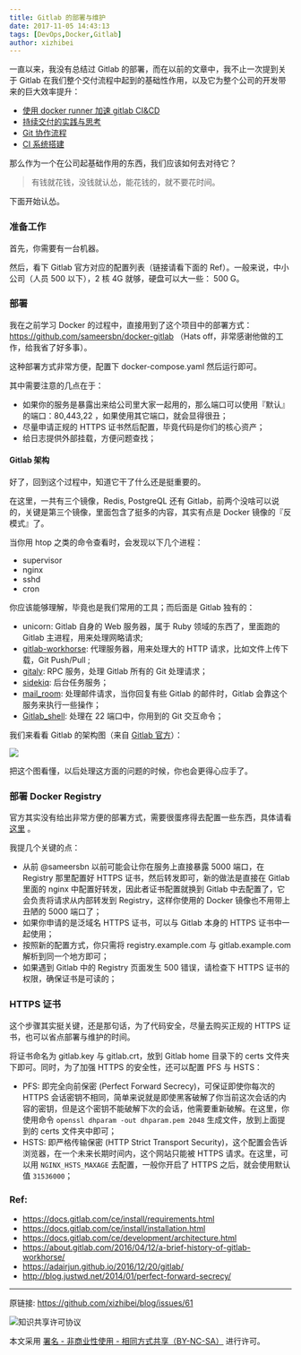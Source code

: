 ```yaml
---
title: Gitlab 的部署与维护
date: 2017-11-05 14:43:13
tags: [DevOps,Docker,Gitlab]
author: xizhibei
---
```

<!-- en_title: the-deployment-and-maintenance-of-gitlab -->

一直以来，我没有总结过 Gitlab 的部署，而在以前的文章中，我不止一次提到关于 Gitlab 在我们整个交付流程中起到的基础性作用，以及它为整个公司的开发带来的巨大效率提升：

- [使用 docker runner 加速 gitlab CI&CD](https://github.com/xizhibei/blog/issues/49)
- [持续交付的实践与思考](https://github.com/xizhibei/blog/issues/42)
- [Git 协作流程](https://github.com/xizhibei/blog/issues/39)
- [CI 系统搭建](https://github.com/xizhibei/blog/issues/26)

那么作为一个在公司起基础作用的东西，我们应该如何去对待它？

> 有钱就花钱，没钱就认怂，能花钱的，就不要花时间。

下面开始认怂。

### 准备工作
首先，你需要有一台机器。

然后，看下 Gitlab 官方对应的配置列表（链接请看下面的 Ref）。一般来说，中小公司（人员 500 以下），2 核 4G 就够，硬盘可以大一些： 500 G。

### 部署
我在之前学习 Docker 的过程中，直接用到了这个项目中的部署方式：https://github.com/sameersbn/docker-gitlab （Hats off，非常感谢他做的工作，给我省了好多事）。

这种部署方式非常方便，配置下 docker-compose.yaml 然后运行即可。

其中需要注意的几点在于：

- 如果你的服务是暴露出来给公司里大家一起用的，那么端口可以使用『默认』的端口：80,443,22 ，如果使用其它端口，就会显得很丑；
- 尽量申请正规的 HTTPS 证书然后配置，毕竟代码是你们的核心资产；
- 给日志提供外部挂载，方便问题查找；

#### Gitlab 架构
好了，回到这个过程中，知道它干了什么还是挺重要的。

在这里，一共有三个镜像，Redis, PostgreQL 还有 Gitlab，前两个没啥可以说的，关键是第三个镜像，里面包含了挺多的内容，其实有点是 Docker 镜像的『反模式』了。

当你用 htop 之类的命令查看时，会发现以下几个进程：

- supervisor
- nginx
- sshd
- cron

你应该能够理解，毕竟也是我们常用的工具；而后面是 Gitlab 独有的：

- unicorn: Gitlab 自身的 Web 服务器，属于 Ruby 领域的东西了，里面跑的 Gitlab 主进程，用来处理网略请求;
- [gitlab-workhorse](https://gitlab.com/gitlab-org/gitlab-workhorse): 代理服务器，用来处理大的 HTTP 请求，比如文件上传下载，Git Push/Pull ;
- [gitaly](https://gitlab.com/gitlab-org/gitaly): RPC 服务，处理 Gitlab 所有的 Git 处理请求；
- [sidekiq](https://github.com/mperham/sidekiq): 后台任务服务；
- [mail_room](https://github.com/tpitale/mail_room): 处理邮件请求，当你回复有些 Gitlab 的邮件时，Gitlab 会靠这个服务来执行一些操作；
- [Gitlab_shell](https://github.com/gitlabhq/gitlab-shell): 处理在 22 端口中，你用到的 Git 交互命令；

我们来看看 Gitlab 的架构图（来自 [Gitlab 官方](https://docs.gitlab.com/ce/development/architecture.html)）：

![](https://docs.google.com/drawings/d/1fBzAyklyveF-i-2q-OHUIqDkYfjjxC4mq5shwKSZHLs/pub?w=987&h=797)

把这个图看懂，以后处理这方面的问题的时候，你也会更得心应手了。


### 部署 Docker Registry

官方其实没有给出非常方便的部署方式，需要很蛋疼得去配置一些东西，具体请看 [这里](https://github.com/sameersbn/docker-gitlab/blob/master/docs/container_registry.md) 。

我提几个关键的点：

- 从前 @sameersbn 以前可能会让你在服务上直接暴露 5000 端口，在 Registry 那里配置好 HTTPS 证书，然后转发即可，新的做法是直接在 Gitlab 里面的 nginx 中配置好转发，因此者证书配置就换到 Gitlab 中去配置了，它会负责将请求从内部转发到 Registry，这样你使用的 Docker 镜像也不用带上丑陋的 5000 端口了；
- 如果你申请的是泛域名 HTTPS 证书，可以与 Gitlab 本身的 HTTPS 证书中一起使用；
- 按照新的配置方式，你只需将 registry.example.com 与 gitlab.example.com 解析到同一个地方即可；
- 如果遇到 Gitlab 中的 Registry 页面发生 500 错误，请检查下 HTTPS 证书的权限，确保证书是可读的；

### HTTPS 证书
这个步骤其实挺关键，还是那句话，为了代码安全，尽量去购买正规的 HTTPS 证书，也可以省点部署与维护的时间。

将证书命名为 gitlab.key 与 gitlab.crt，放到 Gitlab home 目录下的 certs 文件夹下即可。同时，为了加强 HTTPS 的安全性，还可以配置 PFS 与 HSTS：

- PFS: 即完全向前保密 (Perfect Forward Secrecy)，可保证即使你每次的 HTTPS 会话密钥不相同，简单来说就是即使黑客破解了你当前这次会话的内容的密钥，但是这个密钥不能破解下次的会话，他需要重新破解。在这里，你使用命令 `openssl dhparam -out dhparam.pem 2048` 生成文件，放到上面提到的 certs 文件夹中即可；
- HSTS: 即严格传输保密 (HTTP Strict Transport Security)，这个配置会告诉浏览器，在一个未来长期时间内，这个网站只能被 HTTPS 请求。在这里，可以用 `NGINX_HSTS_MAXAGE` 去配置，一般你开启了 HTTPS 之后，就会使用默认值 `31536000`；

### Ref:
- https://docs.gitlab.com/ce/install/requirements.html
- https://docs.gitlab.com/ce/install/installation.html
- https://docs.gitlab.com/ce/development/architecture.html
- https://about.gitlab.com/2016/04/12/a-brief-history-of-gitlab-workhorse/
- https://adairjun.github.io/2016/12/20/gitlab/
- http://blog.justwd.net/2014/01/perfect-forward-secrecy/


***
原链接: https://github.com/xizhibei/blog/issues/61

![知识共享许可协议](https://i.creativecommons.org/l/by-nc-sa/4.0/88x31.png "署名 - 非商业性使用 - 相同方式共享（BY-NC-SA）")

本文采用 [署名 - 非商业性使用 - 相同方式共享（BY-NC-SA）](https://creativecommons.org/licenses/by-nc-sa/4.0/deed.zh) 进行许可。
